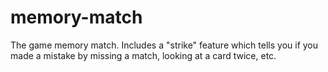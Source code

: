 # memory-match

The game memory match. Includes a "strike" feature which tells you if you made a mistake by missing a match, looking at a card twice, etc.
